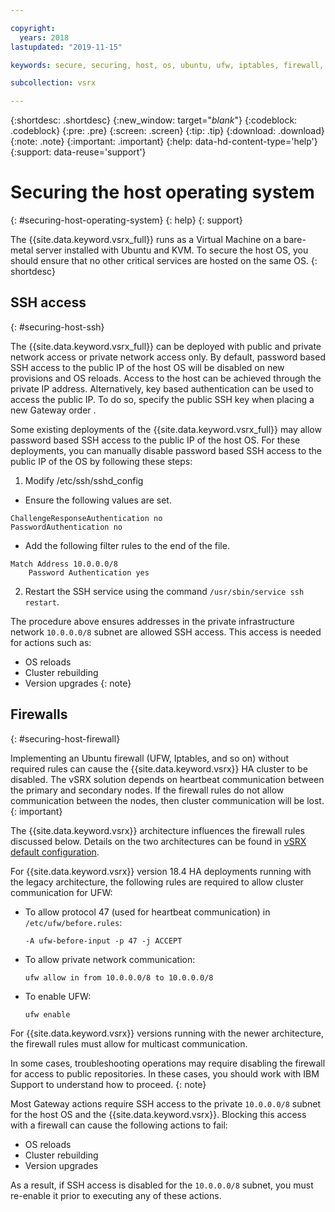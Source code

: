 ```yaml
---

copyright:
  years: 2018
lastupdated: "2019-11-15"

keywords: secure, securing, host, os, ubuntu, ufw, iptables, firewall, juniper

subcollection: vsrx

---
```


{:shortdesc: .shortdesc}
{:new_window: target="_blank_"}
{:codeblock: .codeblock}
{:pre: .pre}
{:screen: .screen}
{:tip: .tip}
{:download: .download}
{:note: .note}
{:important: .important}
{:help: data-hd-content-type='help'}
{:support: data-reuse='support'}

# Securing the host operating system
{: #securing-host-operating-system}
{: help}
{: support}

The {{site.data.keyword.vsrx_full}} runs as a Virtual Machine on a bare-metal server installed with Ubuntu and KVM. To secure the host OS, you should ensure that no other critical services are hosted on the same OS.
{: shortdesc}

## SSH access
{: #securing-host-ssh}

The {{site.data.keyword.vsrx_full}} can be deployed with public and private network access or private network access only. By default, password based SSH access to the public IP of the host OS will be disabled on new provisions and OS reloads. Access to the host can be achieved through the private IP address. Alternatively, key based authentication can be used to access the public IP. To do so, specify the public SSH key when placing a new Gateway order .

Some existing deployments of the {{site.data.keyword.vsrx_full}} may allow password based SSH access to the public IP of the host OS. For these deployments, you can manually disable password based SSH access to the public IP of the OS by following these steps:

1. Modify /etc/ssh/sshd_config

  * Ensure the following values are set.

  ```
  ChallengeResponseAuthentication no
  PasswordAuthentication no
  ```

  * Add the following filter rules to the end of the file.

  ```
  Match Address 10.0.0.0/8
      Password Authentication yes
  ```

2. Restart the SSH service using the command `/usr/sbin/service ssh restart`.

The procedure above ensures addresses in the private infrastructure network `10.0.0.0/8` subnet are allowed SSH access. This access is needed for actions such as:

  * OS reloads
  * Cluster rebuilding
  * Version upgrades
  {: note}

## Firewalls
{: #securing-host-firewall}

Implementing an Ubuntu firewall (UFW, Iptables, and so on) without required rules can cause the {{site.data.keyword.vsrx}} HA cluster to be disabled. The vSRX solution depends on heartbeat communication between the primary and secondary nodes. If the firewall rules do not allow communication between the nodes, then cluster communication will be lost.
{: important}

The {{site.data.keyword.vsrx}} architecture influences the firewall rules discussed below. Details on the two architectures can be found in [vSRX default configuration](/docs/vsrx?topic=vsrx-understanding-the-vsrx-default-configuration#interface-configurations).

For {{site.data.keyword.vsrx}} version 18.4 HA deployments running with the legacy architecture, the following rules are required to allow cluster communication for UFW:

- To allow protocol 47 (used for heartbeat communication) in `/etc/ufw/before.rules`:

  ```
  -A ufw-before-input -p 47 -j ACCEPT
  ```

- To allow private network communication:

  ```
  ufw allow in from 10.0.0.0/8 to 10.0.0.0/8
  ```

- To enable UFW:

  ```
  ufw enable
  ```

For {{site.data.keyword.vsrx}} versions running with the newer architecture, the firewall rules must allow for multicast communication.

In some cases, troubleshooting operations may require disabling the firewall for access to public repositories. In these cases, you should work with IBM Support to understand how to proceed.
{: note}

Most Gateway actions require SSH access to the private `10.0.0.0/8` subnet for the host OS and the {{site.data.keyword.vsrx}}. Blocking this access with a firewall can cause the following actions to fail:

- OS reloads
- Cluster rebuilding
- Version upgrades

As a result, if SSH access is disabled for the `10.0.0.0/8` subnet, you must re-enable it prior to executing any of these actions.
